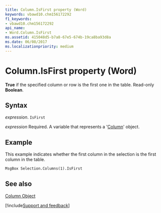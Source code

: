 ```yaml
---
title: Column.IsFirst property (Word)
keywords: vbawd10.chm156172292
f1_keywords:
- vbawd10.chm156172292
api_name:
- Word.Column.IsFirst
ms.assetid: 415048d5-b7a8-67e5-674b-19ca8ba93d8a
ms.date: 06/08/2017
ms.localizationpriority: medium
---
```



# Column.IsFirst property (Word)

 **True** if the specified column or row is the first one in the table. Read-only **Boolean**.


## Syntax

_expression_. `IsFirst`

_expression_ Required. A variable that represents a '[Column](Word.Column.md)' object.


## Example

This example indicates whether the first column in the selection is the first column in the table.


```vb
MsgBox Selection.Columns(1).IsFirst
```


## See also


[Column Object](Word.Column.md)

[!include[Support and feedback](~/includes/feedback-boilerplate.md)]